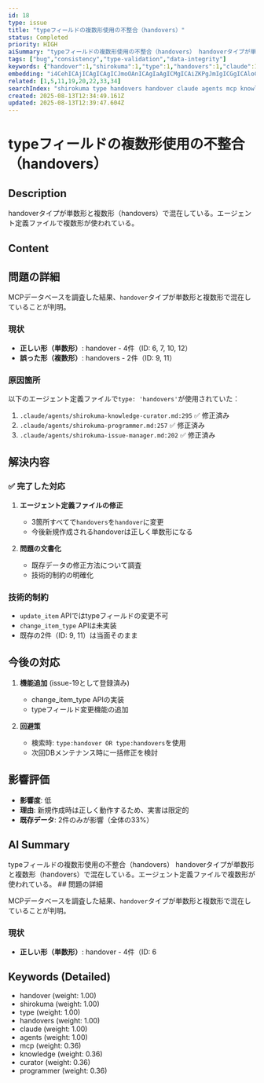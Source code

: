 ```yaml
---
id: 18
type: issue
title: "typeフィールドの複数形使用の不整合（handovers）"
status: Completed
priority: HIGH
aiSummary: "typeフィールドの複数形使用の不整合（handovers） handoverタイプが単数形と複数形（handovers）で混在している。エージェント定義ファイルで複数形が使われている。 ## 問題の詳細\n\nMCPデータベースを調査した結果、`handover`タイプが単数形と複数形で混在していることが判明。\n\n### 現状\n- **正しい形（単数形）**: handover - 4件（ID: 6"
tags: ["bug","consistency","type-validation","data-integrity"]
keywords: {"handover":1,"shirokuma":1,"type":1,"handovers":1,"claude":1}
embedding: "i4CehICAjICAgICAgICJmoOAnICAgIaAgICMgICAiZKPgJmIgICGgICAloCAgIWGmYCXlYCAiYCAgJCAgICBgJiAmIyAgIyAgICfgICAgIaNgJyXgICGgICAo4CAgIOSgoCSmoCAhYCAgJaAgICIiYGAnJCAgIiAgICGgICAhZY="
related: [1,5,11,19,20,22,33,34]
searchIndex: "shirokuma type handovers handover claude agents mcp knowledge curator programmer"
created: 2025-08-13T12:34:49.161Z
updated: 2025-08-13T12:39:47.604Z
---
```


# typeフィールドの複数形使用の不整合（handovers）

## Description

handoverタイプが単数形と複数形（handovers）で混在している。エージェント定義ファイルで複数形が使われている。

## Content

## 問題の詳細

MCPデータベースを調査した結果、`handover`タイプが単数形と複数形で混在していることが判明。

### 現状
- **正しい形（単数形）**: handover - 4件（ID: 6, 7, 10, 12）
- **誤った形（複数形）**: handovers - 2件（ID: 9, 11）

### 原因箇所
以下のエージェント定義ファイルで`type: 'handovers'`が使用されていた：

1. `.claude/agents/shirokuma-knowledge-curator.md:295` ✅ 修正済み
2. `.claude/agents/shirokuma-programmer.md:257` ✅ 修正済み
3. `.claude/agents/shirokuma-issue-manager.md:202` ✅ 修正済み

## 解決内容

### ✅ 完了した対応
1. **エージェント定義ファイルの修正**
   - 3箇所すべてで`handovers`を`handover`に変更
   - 今後新規作成されるhandoverは正しく単数形になる

2. **問題の文書化**
   - 既存データの修正方法について調査
   - 技術的制約の明確化

### 技術的制約
- `update_item` APIではtypeフィールドの変更不可
- `change_item_type` APIは未実装
- 既存の2件（ID: 9, 11）は当面そのまま

## 今後の対応

1. **機能追加** (issue-19として登録済み)
   - change_item_type APIの実装
   - typeフィールド変更機能の追加

2. **回避策**
   - 検索時: `type:handover OR type:handovers`を使用
   - 次回DBメンテナンス時に一括修正を検討

## 影響評価
- **影響度**: 低
- **理由**: 新規作成時は正しく動作するため、実害は限定的
- **既存データ**: 2件のみが影響（全体の33%）

## AI Summary

typeフィールドの複数形使用の不整合（handovers） handoverタイプが単数形と複数形（handovers）で混在している。エージェント定義ファイルで複数形が使われている。 ## 問題の詳細

MCPデータベースを調査した結果、`handover`タイプが単数形と複数形で混在していることが判明。

### 現状
- **正しい形（単数形）**: handover - 4件（ID: 6

## Keywords (Detailed)

- handover (weight: 1.00)
- shirokuma (weight: 1.00)
- type (weight: 1.00)
- handovers (weight: 1.00)
- claude (weight: 1.00)
- agents (weight: 1.00)
- mcp (weight: 0.36)
- knowledge (weight: 0.36)
- curator (weight: 0.36)
- programmer (weight: 0.36)

